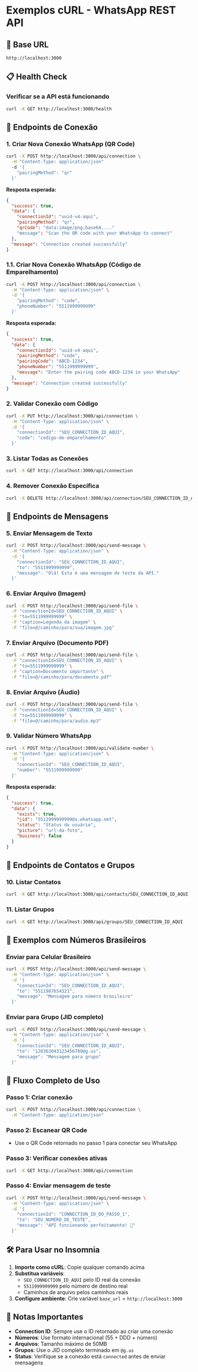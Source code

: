 # Exemplos cURL - WhatsApp REST API

## 🔗 Base URL
```
http://localhost:3000
```

## 📋 Health Check

### Verificar se a API está funcionando
```bash
curl -X GET http://localhost:3000/health
```

## 🔌 Endpoints de Conexão

### 1. Criar Nova Conexão WhatsApp (QR Code)
```bash
curl -X POST http://localhost:3000/api/connection \
  -H "Content-Type: application/json"
  -d '{
    "pairingMethod": "qr"
  }'
```

**Resposta esperada:**
```json
{
  "success": true,
  "data": {
    "connectionId": "uuid-v4-aqui",
    "pairingMethod": "qr",
    "qrCode": "data:image/png;base64,..."
    "message": "Scan the QR code with your WhatsApp to connect"
  },
  "message": "Connection created successfully"
}
```

### 1.1. Criar Nova Conexão WhatsApp (Código de Emparelhamento)
```bash
curl -X POST http://localhost:3000/api/connection \
  -H "Content-Type: application/json" \
  -d '{
    "pairingMethod": "code",
    "phoneNumber": "5511999999999"
  }'
```

**Resposta esperada:**
```json
{
  "success": true,
  "data": {
    "connectionId": "uuid-v4-aqui",
    "pairingMethod": "code",
    "pairingCode": "ABCD-1234",
    "phoneNumber": "5511999999999",
    "message": "Enter the pairing code ABCD-1234 in your WhatsApp"
  },
  "message": "Connection created successfully"
}
```

### 2. Validar Conexão com Código
```bash
curl -X PUT http://localhost:3000/api/connection \
  -H "Content-Type: application/json" \
  -d '{
    "connectionId": "SEU_CONNECTION_ID_AQUI",
    "code": "codigo-de-emparelhamento"
  }'
```

### 3. Listar Todas as Conexões
```bash
curl -X GET http://localhost:3000/api/connection
```

### 4. Remover Conexão Específica
```bash
curl -X DELETE http://localhost:3000/api/connection/SEU_CONNECTION_ID_AQUI
```

## 💬 Endpoints de Mensagens

### 5. Enviar Mensagem de Texto
```bash
curl -X POST http://localhost:3000/api/send-message \
  -H "Content-Type: application/json" \
  -d '{
    "connectionId": "SEU_CONNECTION_ID_AQUI",
    "to": "5511999999999",
    "message": "Olá! Esta é uma mensagem de teste da API."
  }'
```

### 6. Enviar Arquivo (Imagem)
```bash
curl -X POST http://localhost:3000/api/send-file \
  -F "connectionId=SEU_CONNECTION_ID_AQUI" \
  -F "to=5511999999999" \
  -F "caption=Legenda da imagem" \
  -F "file=@/caminho/para/sua/imagem.jpg"
```

### 7. Enviar Arquivo (Documento PDF)
```bash
curl -X POST http://localhost:3000/api/send-file \
  -F "connectionId=SEU_CONNECTION_ID_AQUI" \
  -F "to=5511999999999" \
  -F "caption=Documento importante" \
  -F "file=@/caminho/para/documento.pdf"
```

### 8. Enviar Arquivo (Áudio)
```bash
curl -X POST http://localhost:3000/api/send-file \
  -F "connectionId=SEU_CONNECTION_ID_AQUI" \
  -F "to=5511999999999" \
  -F "file=@/caminho/para/audio.mp3"
```

### 9. Validar Número WhatsApp
```bash
curl -X POST http://localhost:3000/api/validate-number \
  -H "Content-Type: application/json" \
  -d '{
    "connectionId": "SEU_CONNECTION_ID_AQUI",
    "number": "5511999999999"
  }'
```

**Resposta esperada:**
```json
{
  "success": true,
  "data": {
    "exists": true,
    "jid": "5511999999999@s.whatsapp.net",
    "status": "Status do usuário",
    "picture": "url-da-foto",
    "business": false
  }
}
```

## 👥 Endpoints de Contatos e Grupos

### 10. Listar Contatos
```bash
curl -X GET http://localhost:3000/api/contacts/SEU_CONNECTION_ID_AQUI
```

### 11. Listar Grupos
```bash
curl -X GET http://localhost:3000/api/groups/SEU_CONNECTION_ID_AQUI
```

## 📱 Exemplos com Números Brasileiros

### Enviar para Celular Brasileiro
```bash
curl -X POST http://localhost:3000/api/send-message \
  -H "Content-Type: application/json" \
  -d '{
    "connectionId": "SEU_CONNECTION_ID_AQUI",
    "to": "5511987654321",
    "message": "Mensagem para número brasileiro"
  }'
```

### Enviar para Grupo (JID completo)
```bash
curl -X POST http://localhost:3000/api/send-message \
  -H "Content-Type: application/json" \
  -d '{
    "connectionId": "SEU_CONNECTION_ID_AQUI",
    "to": "120363043123456789@g.us",
    "message": "Mensagem para grupo"
  }'
```

## 🔄 Fluxo Completo de Uso

### Passo 1: Criar conexão
```bash
curl -X POST http://localhost:3000/api/connection \
  -H "Content-Type: application/json"
```

### Passo 2: Escanear QR Code
- Use o QR Code retornado no passo 1 para conectar seu WhatsApp

### Passo 3: Verificar conexões ativas
```bash
curl -X GET http://localhost:3000/api/connection
```

### Passo 4: Enviar mensagem de teste
```bash
curl -X POST http://localhost:3000/api/send-message \
  -H "Content-Type: application/json" \
  -d '{
    "connectionId": "CONNECTION_ID_DO_PASSO_1",
    "to": "SEU_NUMERO_DE_TESTE",
    "message": "API funcionando perfeitamente! 🚀"
  }'
```

## 🛠️ Para Usar no Insomnia

1. **Importe como cURL**: Copie qualquer comando acima
2. **Substitua variáveis**: 
   - `SEU_CONNECTION_ID_AQUI` pelo ID real da conexão
   - `5511999999999` pelo número de destino real
   - Caminhos de arquivo pelos caminhos reais
3. **Configure ambiente**: Crie variável `base_url` = `http://localhost:3000`

## 📝 Notas Importantes

- **Connection ID**: Sempre use o ID retornado ao criar uma conexão
- **Números**: Use formato internacional (55 + DDD + número)
- **Arquivos**: Tamanho máximo de 50MB
- **Grupos**: Use o JID completo terminado em `@g.us`
- **Status**: Verifique se a conexão está `connected` antes de enviar mensagens